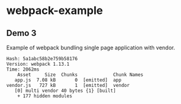 # webpack-example

## Demo 3
Example of webpack bundling single page application with vendor.
```
Hash: 5a1abc58b2e759b58176
Version: webpack 1.13.1
Time: 2062ms
    Asset     Size  Chunks             Chunk Names
   app.js  7.08 kB       0  [emitted]  app
vendor.js   727 kB       1  [emitted]  vendor
   [0] multi vendor 40 bytes {1} [built]
    + 177 hidden modules


```
